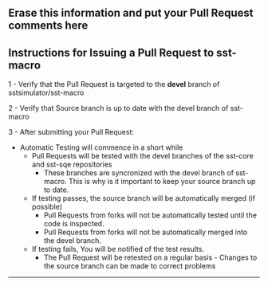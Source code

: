 Erase this information and put your Pull Request comments here 
---

Instructions for Issuing a Pull Request to sst-macro
----------------------------------------------------

1 - Verify that the Pull Request is targeted to the **devel** branch of sstsimulator/sst-macro

2 - Verify that Source branch is up to date with the devel branch of sst-macro

3 - After submitting your Pull Request:
   * Automatic Testing will commence in a short while 
      * Pull Requests will be tested with the devel branches of the sst-core and sst-sqe repositories
         * These branches are syncronized with the devel branch of sst-macro.  This is why is it important to keep your source branch up to date.
      * If testing passes, the source branch will be automatically merged (if possible)
         * Pull Requests from forks will not be automatically tested until the code is inspected.
         * Pull Requests from forks will not be automatically merged into the devel branch.
      * If testing fails, You will be notified of the test results.  
         * The Pull Request will be retested on a regular basis - Changes to the source branch can be made to correct problems
         
----

